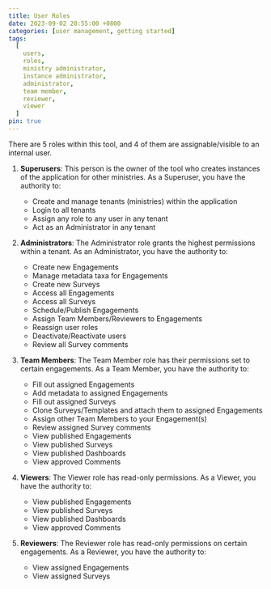 ```yaml
---
title: User Roles
date: 2023-09-02 20:55:00 +0800
categories: [user management, getting started]
tags:
  [
    users,
    roles,
    ministry administrator,
    instance administrator,
    administrator,
    team member,
    reviewer,
    viewer
  ]
pin: true
---
```


There are 5 roles within this tool, and 4 of them are assignable/visible to an internal user.

1. **Superusers**: This person is the owner of the tool who creates instances of the application for other ministries.
   As a Superuser, you have the authority to:

   - Create and manage tenants (ministries) within the application
   - Login to all tenants
   - Assign any role to any user in any tenant
   - Act as an Administrator in any tenant

2. **Administrators**: The Administrator role grants the highest permissions within a tenant.
   As an Administrator, you have the authority to:

   - Create new Engagements
   - Manage metadata taxa for Engagements
   - Create new Surveys
   - Access all Engagements
   - Access all Surveys
   - Schedule/Publish Engagements
   - Assign Team Members/Reviewers to Engagements
   - Reassign user roles
   - Deactivate/Reactivate users
   - Review all Survey comments

3. **Team Members**: The Team Member role has their permissions set to certain engagements.
   As a Team Member, you have the authority to:

   - Fill out assigned Engagements
   - Add metadata to assigned Engagements
   - Fill out assigned Surveys
   - Clone Surveys/Templates and attach them to assigned Engagements
   - Assign other Team Members to your Engagement(s)
   - Review assigned Survey comments
   - View published Engagements
   - View published Surveys
   - View published Dashboards
   - View approved Comments

4. **Viewers**: The Viewer role has read-only permissions.
   As a Viewer, you have the authority to:

   - View published Engagements
   - View published Surveys
   - View published Dashboards
   - View approved Comments

5. **Reviewers**: The Reviewer role has read-only permissions on certain engagements.
   As a Reviewer, you have the authority to:
   - View assigned Engagements
   - View assigned Surveys
